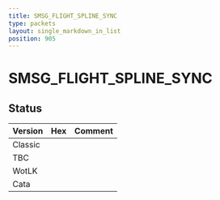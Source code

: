 ```yaml
---
title: SMSG_FLIGHT_SPLINE_SYNC
type: packets
layout: single_markdown_in_list
position: 905
---
```


# SMSG_FLIGHT_SPLINE_SYNC

## Status

Version | Hex | Comment
---------- | ---------- | ---------- 
Classic |  |  
TBC |  |  
WotLK |  |  
Cata |  |  
